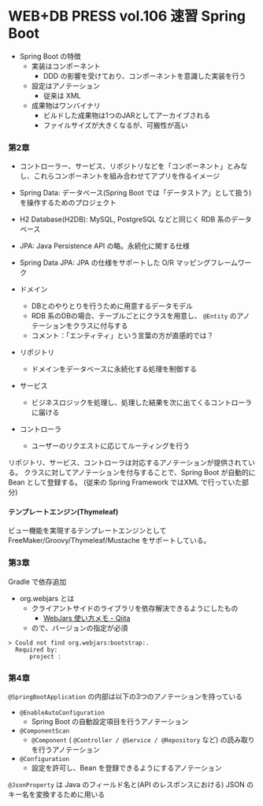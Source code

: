 WEB+DB PRESS vol.106 速習 Spring Boot
=====================================

- Spring Boot の特徴
    - 実装はコンポーネント
        - DDD の影響を受けており、コンポーネントを意識した実装を行う
    - 設定はアノテーション
        - 従来は XML
    - 成果物はワンバイナリ
        - ビルドした成果物は1つのJARとしてアーカイブされる
        - ファイルサイズが大きくなるが、可搬性が高い

### 第2章

- コントローラー、サービス、リポジトリなどを「コンポーネント」とみなし、これらコンポーネントを組み合わせてアプリを作るイメージ
- Spring Data: データベース(Spring Boot では「データストア」として扱う) を操作するためのプロジェクト
- H2 Database(H2DB): MySQL, PostgreSQL などと同じく RDB 系のデータベース
- JPA: Java Persistence API の略。永続化に関する仕様
- Spring Data JPA: JPA の仕様をサポートした O/R マッピングフレームワーク

- ドメイン
    - DBとのやりとりを行うために用意するデータモデル
    - RDB 系のDBの場合、テーブルごとにクラスを用意し、 `@Entity` のアノテーションをクラスに付与する
    - コメント：「エンティティ」という言葉の方が直感的では？
- リポジトリ
    - ドメインをデータベースに永続化する処理を制御する
- サービス
    - ビジネスロジックを処理し、処理した結果を次に出てくるコントローラに届ける
- コントローラ
    - ユーザーのリクエストに応じてルーティングを行う

リポジトリ、サービス、コントローラは対応するアノテーションが提供されている。
クラスに対してアノテーションを付与することで、Spring Boot が自動的に Bean として登録する。
(従来の Spring Framework ではXML で行っていた部分)

#### テンプレートエンジン(Thymeleaf)

ビュー機能を実現するテンプレートエンジンとして
FreeMaker/Groovy/Thymeleaf/Mustache をサポートしている。

### 第3章

Gradle で依存追加

- org.webjars とは
    - クライアントサイドのライブラリを依存解決できるようにしたもの
        - [WebJars 使い方メモ - Qiita](https://qiita.com/opengl-8080/items/c8c5f787613c230a9827)
    - ので、バージョンの指定が必須

```
> Could not find org.webjars:bootstrap:.
  Required by:
      project :
```

### 第4章

`@SpringBootApplication` の内部は以下の3つのアノテーションを持っている

- `@EnableAutoConfiguration`
    - Spring Boot の自動設定項目を行うアノテーション
- `@ComponentScan`
    - `@Component` ( `@Controller / @Service / @Repository` など) の読み取りを行うアノテーション
- `@Configuration`
    - 設定を許可し、Bean を登録できるようにするアノテーション

`@JsonProperty` は Java のフィールド名と(API のレスポンスにおける) JSON のキー名を変換するために用いる